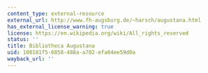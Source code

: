```yaml
---
content_type: external-resource
external_url: http://www.fh-augsburg.de/~harsch/augustana.html
has_external_license_warning: true
license: https://en.wikipedia.org/wiki/All_rights_reserved
status: ''
title: Bibliotheca Augustana
uid: 100181f5-6858-488a-a702-efa04ee59d0a
wayback_url: ''
---
```

